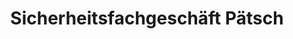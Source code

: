 ---
title: "Sicherheitsfachgeschäft Pätsch"
url: /bremen/sicherheitsfachgeschaeft-paetsch/
shop: Schlüsseldienst
---